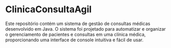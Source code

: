 # ClinicaConsultaAgil
Este repositório contém um sistema de gestão de consultas médicas desenvolvido em Java. O sistema foi projetado para automatizar e organizar o gerenciamento de pacientes e consultas em uma clínica médica, proporcionando uma interface de console intuitiva e fácil de usar.
